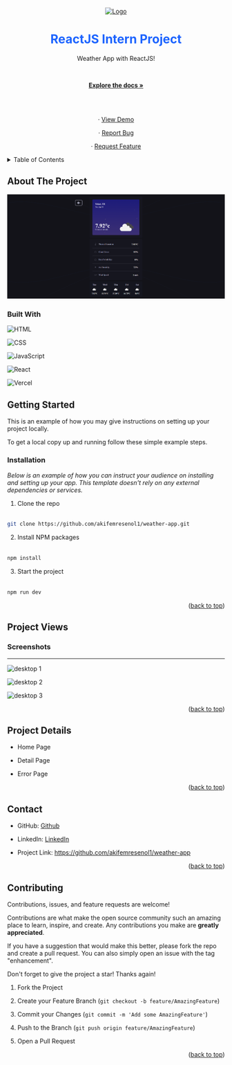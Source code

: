 <br  />

<div  align="center"  id="readme-top">

<a  href="https://github.com/akifemresenol1/weather-app">

<img  src="https://i0.wp.com/tw.alphacamp.co/wp-content/uploads/2022/12/62c26f23691984dc6aa6b998_meta-image-2022-07-04T123525.142.jpg?fit=800%2C419&ssl=1"  alt="Logo"  width="200"  height="100">

</a>

<h1  align="center"  style="color:#1d64ff" >ReactJS Intern Project</h1>

<p  align="center">

Weather App with ReactJS!

<br  />

<a  href="https://github.com/akifemresenol1/weather-app"><strong>Explore the docs »</strong></a>

<br  />

<br  />

· <a  target="_blank"  href="https://weather-app-git-main-akif-emre-senols-projects.vercel.app/">View Demo</a>

· <a  href="https://github.com/akifemresenol1/weather-app/issues">Report Bug</a>

· <a  href="https://github.com/akifemresenol1/weather-app/issues">Request Feature</a>

</p>

</div>

<details>

<summary>Table of Contents</summary>

<ol>

<li>

<ul>

<li><a  href="#built-with">Built With</a></li>

</ul>

</li>

<li>

<a  href="#getting-started">Getting Started</a>

<ul>

<li><a  href="#installation">Installation</a></li>

</ul>

</li>

<li>  <a  href="#project-views">Project Wiews</a>

<ul>

</li>

<li>

<a  href="#screenshots">Screenshots</a>

</li>

</ul>

</li>

<li>  <a  href="#project-details">Project Details</a></li>

<li><a  href="#contributing">Contributing</a></li>

<li><a  href="#contact">Contact</a></li>

</ol>

</details>

## About The Project

![Weather App ](https://github.com/akifemresenol1/weather-app/blob/main/src/assets/screen-shoots/detailpage-ss.PNG)

### Built With

![HTML](https://img.shields.io/badge/HTML-239120?style=for-the-badge&logo=html5&logoColor=#e34c26)

![CSS](https://img.shields.io/badge/CSS-239120?&style=for-the-badge&logo=css3&logoColor=#264de4)

![JavaScript](https://img.shields.io/badge/javascript-%23323330.svg?style=for-the-badge&logo=javascript&logoColor=%23F7DF1E)

![React](https://img.shields.io/badge/react-%2320232a.svg?style=for-the-badge&logo=react&logoColor=%2361DAFB)

![Vercel](https://img.shields.io/badge/Vercel-000000?style=for-the-badge&logo=vercel&logoColor=white)

## Getting Started

This is an example of how you may give instructions on setting up your project locally.

To get a local copy up and running follow these simple example steps.

### Installation

_Below is an example of how you can instruct your audience on installing and setting up your app. This template doesn't rely on any external dependencies or services._

1. Clone the repo

```sh

git clone https://github.com/akifemresenol1/weather-app.git

```

2. Install NPM packages

```sh

npm install

```

3. Start the project

```sh

npm run dev

```

<p  align="right">(<a  href="#readme-top">back to top</a>)</p>

## Project Views

### Screenshots

<hr/>

![desktop 1](<(/../src/assets/screen-shoots/home-ss.png)>)

![desktop 2](<(/../src/assets/screen-shoots/detailpage-ss.png)>)

![desktop 3](<(/../src/assets/screen-shoots/error-ss.png)>)

<p  align="right">(<a  href="#readme-top">back to top</a>)</p>

## Project Details

- Home Page

- Detail Page

- Error Page

<p  align="right">(<a  href="#readme-top">back to top</a>)</p>

## Contact

- GitHub: [Github](https://github.com/akifemresenol1 "my github profile")

- LinkedIn: [LinkedIn](https://www.linkedin.com/in/akif-emre-şenol/)

- Project Link: https://github.com/akifemresenol1/weather-app

<p  align="right">(<a  href="#readme-top">back to top</a>)</p>

## Contributing

Contributions, issues, and feature requests are welcome!

Contributions are what make the open source community such an amazing place to learn, inspire, and create. Any contributions you make are **greatly appreciated**.

If you have a suggestion that would make this better, please fork the repo and create a pull request. You can also simply open an issue with the tag "enhancement".

Don't forget to give the project a star! Thanks again!

1. Fork the Project

2. Create your Feature Branch (`git checkout -b feature/AmazingFeature`)

3. Commit your Changes (`git commit -m 'Add some AmazingFeature'`)

4. Push to the Branch (`git push origin feature/AmazingFeature`)

5. Open a Pull Request

<p  align="right">(<a  href="#readme-top">back to top</a>)</p>
